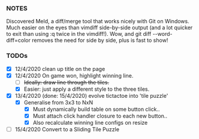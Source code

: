 ### NOTES
Discovered Meld, a diff/merge tool that works nicely with Git on Windows.
Much easier on the eyes than vimdiff side-by-side output (and a lot quicker to exit than using :q twice in the vimdiff!).
Wow, and git diff --word-diff=color removes the need for side by side, plus is fast to show!

### TODOs 
- [x] 12/4/2020 clean up title on the page
- [x] 12/4/2020 On game won, highlight  winning line. 
    - [ ] ~~Ideally: draw line through the tiles.~~
    - [x] Easier: just apply a different style to the three tiles.
- [x] 13/4/2020 (done: 15/4/2020) evolve tictactoe into 'tile puzzle'
    - [x] Generalise from 3x3 to NxN
        - [x] Must dynamically build table on some button click..
        - [x] Must attach click handler closure to each new button..
        - [x] Also recalculate winning line configs on resize
- [ ] 15/4/2020 Convert to a Sliding Tile Puzzle         